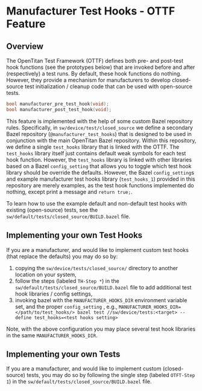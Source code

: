 # Manufacturer Test Hooks - OTTF Feature

## Overview
The OpenTitan Test Framework (OTTF) defines both pre- and post-test hook
functions (see the prototypes below) that are invoked before and after
(respectively) a test runs. By default, these hook functions do nothing.
However, they provide a mechanism for manufacturers to develop closed-source
test initialization / cleanup code that can be used with open-source tests.

```c
bool manufacturer_pre_test_hook(void);
bool manufacturer_post_test_hook(void);
```

This feature is implemented with the help of some custom Bazel repository rules.
Specifically, in `sw/device/test/closed_source` we define a secondary Bazel
repository (`@manufacturer_test_hooks`) that is designed to be used in
conjunction with the main OpenTitan Bazel repository. Within this repository, we
define a single `test_hooks` library that is linked with the OTTF. The
`test_hooks` library itself just contains default weak symbols for each test
hook function. However, the `test_hooks` library is linked with other libraries
based on a Bazel `config_setting` that allows you to toggle which test hook
library should be override the defaults. However, the Bazel `config_setting`s
and example manufacturer test hooks library (`test_hooks_1`) provided in this
repository are merely examples, as the test hook functions implemented do
nothing, except print a message and `return true;`.

To learn how to use the example default and non-default test hooks with existing
(open-source) tests, see the `sw/default/tests/closed_source/BUILD.bazel` file.

## Implementing your own Test Hooks
If you are a manufacturer, and would like to implement custom test hooks (that
replace the defaults) you may do so by:

1. copying the `sw/device/tests/closed_source/` directory to another location on
   your system,
1. follow the steps (labeled `TH-Step *`) in the
   `sw/default/tests/closed_source/BUILD.bazel` file to add additional test
   hook libraries / config settings,
1. invoking bazel with the `MANUFACTURER_HOOKS_DIR` environment variable set,
   and the proper `config_setting` , e.g.,
   `MANUFACTURER_HOOKS_DIR=</path/to/test_hooks/> bazel test
      //sw/device/tests:<target>
      --define test_hooks=<test hooks setting>`

Note, with the above configuration you may place several test hook libraries in
the same `MANUFACTURER_HOOKS_DIR`.

## Implementing your own Tests
If you are a manufacturer, and would like to implement custom (closed-source)
tests, you may do so by following the single step (labeled `OTFT-Step 1`) in the
`sw/default/tests/closed_source/BUILD.bazel` file.
